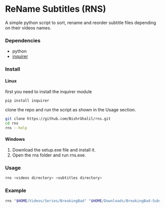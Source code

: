 # ReName Subtitles (RNS)
A simple python script to sort, rename and reorder subtitle files depending on their videos names.
### Dependencies
* python
* [inquirer](https://pypi.org/project/python-inquirer/)
### Install
#### Linux
first you need to install the inquirer module
```
pip install inquirer
```
clone the repo and run the script as shown in the Usage section.
```bash
git clone https://github.com/BishrGhalil/rns.git
cd rns
rns --help
```
#### Windows
1. Download the setup.exe file and install it.
2. Open the rns folder and run rns.exe.
### Usage
```bash
rns <videos directory> <subtitles directory>
```
### Example
```bash
rns "$HOME/Videos/Series/BreakingBad" "$HOME/Downloads/BreakingBad-Subs"
```
